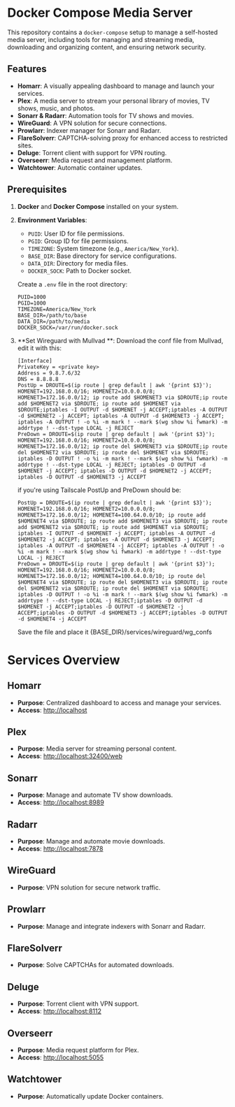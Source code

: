 # Docker Compose Media Server

This repository contains a `docker-compose` setup to manage a self-hosted media server, including tools for managing and streaming media, downloading and organizing content, and ensuring network security.

## Features
- **Homarr**: A visually appealing dashboard to manage and launch your services.
- **Plex**: A media server to stream your personal library of movies, TV shows, music, and photos.
- **Sonarr & Radarr**: Automation tools for TV shows and movies.
- **WireGuard**: A VPN solution for secure connections.
- **Prowlarr**: Indexer manager for Sonarr and Radarr.
- **FlareSolverr**: CAPTCHA-solving proxy for enhanced access to restricted sites.
- **Deluge**: Torrent client with support for VPN routing.
- **Overseerr**: Media request and management platform.
- **Watchtower**: Automatic container updates.

## Prerequisites
1. **Docker** and **Docker Compose** installed on your system.
2. **Environment Variables**:
   - `PUID`: User ID for file permissions.
   - `PGID`: Group ID for file permissions.
   - `TIMEZONE`: System timezone (e.g., `America/New_York`).
   - `BASE_DIR`: Base directory for service configurations.
   - `DATA_DIR`: Directory for media files.
   - `DOCKER_SOCK`: Path to Docker socket.

   Create a `.env` file in the root directory:
   ```env
   PUID=1000
   PGID=1000
   TIMEZONE=America/New_York
   BASE_DIR=/path/to/base
   DATA_DIR=/path/to/media
   DOCKER_SOCK=/var/run/docker.sock

3. **Set Wireguard with Mullvad **:
   Download the conf file from Mullvad, edit it with this:

   ```
   [Interface]
   PrivateKey = <private key>
   Address = 9.8.7.6/32
   DNS = 8.8.8.8
   PostUp = DROUTE=$(ip route | grep default | awk '{print $3}'); HOMENET=192.168.0.0/16; HOMENET2=10.0.0.0/8; HOMENET3=172.16.0.0/12; ip route add $HOMENET3 via $DROUTE;ip route add $HOMENET2 via $DROUTE; ip route add $HOMENET via $DROUTE;iptables -I OUTPUT -d $HOMENET -j ACCEPT;iptables -A OUTPUT -d $HOMENET2 -j ACCEPT; iptables -A OUTPUT -d $HOMENET3 -j ACCEPT;  iptables -A OUTPUT ! -o %i -m mark ! --mark $(wg show %i fwmark) -m addrtype ! --dst-type LOCAL -j REJECT
   PreDown = DROUTE=$(ip route | grep default | awk '{print $3}'); HOMENET=192.168.0.0/16; HOMENET2=10.0.0.0/8; HOMENET3=172.16.0.0/12; ip route del $HOMENET3 via $DROUTE;ip route del $HOMENET2 via $DROUTE; ip route del $HOMENET via $DROUTE; iptables -D OUTPUT ! -o %i -m mark ! --mark $(wg show %i fwmark) -m addrtype ! --dst-type LOCAL -j REJECT; iptables -D OUTPUT -d $HOMENET -j ACCEPT; iptables -D OUTPUT -d $HOMENET2 -j ACCEPT; iptables -D OUTPUT -d $HOMENET3 -j ACCEPT
   ```

   if you're using Tailscale PostUp and PreDown should be:

   ```
   PostUp = DROUTE=$(ip route | grep default | awk '{print $3}'); HOMENET=192.168.0.0/16; HOMENET2=10.0.0.0/8; HOMENET3=172.16.0.0/12; HOMENET4=100.64.0.0/10; ip route add $HOMENET4 via $DROUTE; ip route add $HOMENET3 via $DROUTE; ip route add $HOMENET2 via $DROUTE; ip route add $HOMENET via $DROUTE; iptables -I OUTPUT -d $HOMENET -j ACCEPT; iptables -A OUTPUT -d $HOMENET2 -j ACCEPT; iptables -A OUTPUT -d $HOMENET3 -j ACCEPT; iptables -A OUTPUT -d $HOMENET4 -j ACCEPT; iptables -A OUTPUT ! -o %i -m mark ! --mark $(wg show %i fwmark) -m addrtype ! --dst-type LOCAL -j REJECT
   PreDown = DROUTE=$(ip route | grep default | awk '{print $3}'); HOMENET=192.168.0.0/16; HOMENET2=10.0.0.0/8; HOMENET3=172.16.0.0/12; HOMENET4=100.64.0.0/10; ip route del $HOMENET4 via $DROUTE; ip route del $HOMENET3 via $DROUTE; ip route del $HOMENET2 via $DROUTE; ip route del $HOMENET via $DROUTE; iptables -D OUTPUT ! -o %i -m mark ! --mark $(wg show %i fwmark) -m addrtype ! --dst-type LOCAL -j REJECT;iptables -D OUTPUT -d $HOMENET -j ACCEPT;iptables -D OUTPUT -d $HOMENET2 -j ACCEPT;iptables -D OUTPUT -d $HOMENET3 -j ACCEPT;iptables -D OUTPUT -d $HOMENET4 -j ACCEPT
   ```

   Save the file and place it {BASE_DIR}/services/wireguard/wg_confs



# Services Overview

## Homarr
- **Purpose**: Centralized dashboard to access and manage your services.  
- **Access**: [http://localhost](http://localhost)

## Plex
- **Purpose**: Media server for streaming personal content.  
- **Access**: [http://localhost:32400/web](http://localhost:32400/web)

## Sonarr
- **Purpose**: Manage and automate TV show downloads.  
- **Access**: [http://localhost:8989](http://localhost:8989)

## Radarr
- **Purpose**: Manage and automate movie downloads.  
- **Access**: [http://localhost:7878](http://localhost:7878)

## WireGuard
- **Purpose**: VPN solution for secure network traffic.  

## Prowlarr
- **Purpose**: Manage and integrate indexers with Sonarr and Radarr.  

## FlareSolverr
- **Purpose**: Solve CAPTCHAs for automated downloads.  

## Deluge
- **Purpose**: Torrent client with VPN support.  
- **Access**: [http://localhost:8112](http://localhost:8112)

## Overseerr
- **Purpose**: Media request platform for Plex.  
- **Access**: [http://localhost:5055](http://localhost:5055)

## Watchtower
- **Purpose**: Automatically update Docker containers.  
